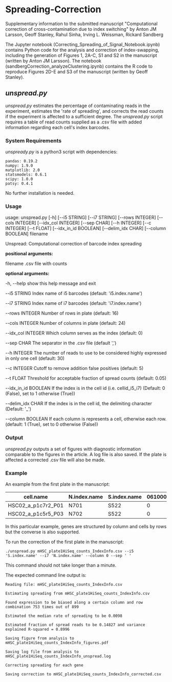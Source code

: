 # Spreading-Correction

Supplementary information to the submitted manuscript  "Computational correction of cross-contamination due to index switching" by Anton JM Larsson, Geoff	Stanley, Rahul	Sinha, Irving	L.	Weissman,	Rickard	Sandberg

The Jupyter notebook (Correcting_Spreading_of_Signal_Notebook.ipynb) contains Python code for the analysis and correction of index-swapping, including the generation of Figures 1, 2A-C, S1 and S2 in the manuscript (written by Anton JM Larsson). The notebook (sandbergCorrection_analyzeClustering.ipynb) contains the R code to reproduce Figures 2D-E and S3 of the manuscript (written by Geoff Stanley).

## _unspread.py_

_unspread.py_ estimates the percentage of contaminating reads in the experiment, estimates the 'rate of spreading', and corrects the read counts if the experiment is affected to a sufficient degree. The _unspread.py_ script requires a table of read counts supplied as a .csv file with added information regarding each cell's index barcodes. 

### System Requirements

_unspready.py_ is a python3 script with dependencies:

```
pandas: 0.19.2
numpy: 1.9.0
matplotlib: 2.0
statsmodels: 0.6.1
scipy: 1.0.0
patsy: 0.4.1
```
No further installation is needed.

### Usage

usage: unspread.py [-h] [--i5 STRING] [--i7 STRING] [--rows INTEGER]
                   [--cols INTEGER] [--idx_col INTEGER] [--sep CHAR]
                   [--h INTEGER] [--c INTEGER] [--t FLOAT]
                   [--idx_in_id BOOLEAN] [--delim_idx CHAR] [--column BOOLEAN]
                   filename

Unspread: Computational correction of barcode index spreading

**positional arguments:**

  filename             .csv file with counts

**optional arguments:**

  -h, --help           show this help message and exit
  
  --i5 STRING          Index name of i5 barcodes (default: 'i5.index.name')
  
  --i7 STRING          Index name of i7 barcodes (default: 'i7.index.name')
  
  --rows INTEGER       Number of rows in plate (default: 16)
  
  --cols INTEGER       Number of columns in plate (default: 24)
  
  --idx_col INTEGER    Which column serves as the index (default: 0)
  
  --sep CHAR           The separator in the .csv file (default ',')
  
  --h INTEGER          The number of reads to use to be considered highly
                       expressed in only one cell (default: 30)
                       
  --c INTEGER          Cutoff to remove addition false positives (default: 5)
  
  --t FLOAT            Threshold for acceptable fraction of spread counts
                       (default: 0.05)
                       
  --idx_in_id BOOLEAN  If the index is in the cell id (i.e. cellid_i5_i7)
                       (Default: 0 (False), set to 1 otherwise (True))
                       
  --delim_idx CHAR     If the index is in the cell id, the delimiting
                       character (Default: '_')
                       
  --column BOOLEAN     If each column is represents a cell, otherwise each
                       row. (default: 1 (True), set to 0 otherwise (False))
                       
### Output

_unspread.py_ outputs a set of figures with diagnostic information comparable to the figures in the article. A log file is also saved. If the plate is affected a corrected .csv file will also be made.

### Example

An example from the first plate in the manuscript:

|cell.name | N.index.name |	S.index.name |	0610005C13Rik |	0610007C21Rik  | ...|
| --- | --- | --- | --- | --- | --- |
|HSC02_a_p1c7r2_P01 |	N701	| S522	| 0	| 117 | ...|
|HSC02_a_p1c5r5_P03 | 	N702	| S522	| 0	| 5	| ...|

In this particular example, genes are structured by column and cells by rows but the converse is also supported.

To run the correction of the first plate in the manuscript:
```
./unspread.py mHSC_plate1HiSeq_counts_IndexInfo.csv --i5 'S.index.name' --i7 'N.index.name' --column 0 --sep ' '
```
This command should not take longer than a minute.

The expected command line output is:
```
Reading file: mHSC_plate1HiSeq_counts_IndexInfo.csv

Estimating spreading from mHSC_plate1HiSeq_counts_IndexInfo.csv

Found expression to be biased along a certain column and row combination 753 times out of 899

Estimated the median rate of spreading to be 0.0098

Estimated fraction of spread reads to be 0.14827 and variance explained R-squared = 0.8996

Saving figure from analysis to mHSC_plate1HiSeq_counts_IndexInfo_figures.pdf

Saving log file from analysis to mHSC_plate1HiSeq_counts_IndexInfo_unspread.log

Correcting spreading for each gene

Saving correction to mHSC_plate1HiSeq_counts_IndexInfo_corrected.csv
```
